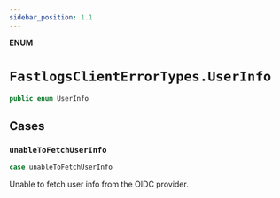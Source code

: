 ```yaml
---
sidebar_position: 1.1
---
```


**ENUM**

# `FastlogsClientErrorTypes.UserInfo`

```swift
public enum UserInfo
```

## Cases

### `unableToFetchUserInfo`

```swift
case unableToFetchUserInfo
```

Unable to fetch user info from the OIDC provider.
